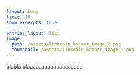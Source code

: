 ```yaml
---
layout: home
limit: 10
show_excerpts: true

entries_layout: list
image: 
  path: /assets/linkedin_banner_image_2.png
  thumbnail: /assets/linkedin_banner_image_2.png
---
```





blabla blaaaaaaaaaaaaaaaaaaa
